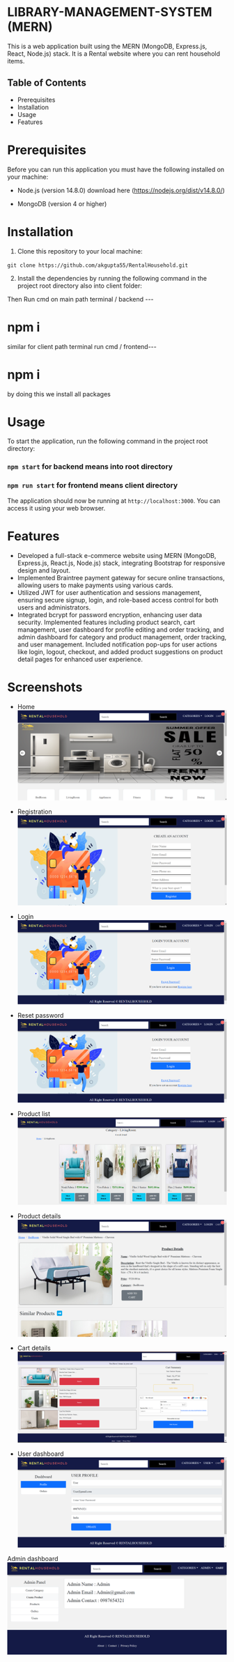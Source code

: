 # LIBRARY-MANAGEMENT-SYSTEM (MERN)

This is a web application built using the MERN (MongoDB, Express.js, React, Node.js) stack. It is a Rental website where you can rent household items.

## Table of Contents

- Prerequisites
- Installation
- Usage
- Features

# Prerequisites

Before you can run this application you must have the following installed on your machine:

- Node.js (version 14.8.0) download here (https://nodejs.org/dist/v14.8.0/)

- MongoDB (version 4 or higher)

# Installation

1. Clone this repository to your local machine:

`git clone https://github.com/akgupta55/RentalHousehold.git`

2. Install the dependencies by running the following command in the project root directory also into client folder:

Then Run cmd on main path terminal / backend ---

# npm i

similar for client path terminal run cmd / frontend---

# npm i

by doing this we install all packages

# Usage

To start the application, run the following command in the project root directory:

### `npm start` for backend means into root directory

### `npm run start` for frontend means client directory

The application should now be running at `http://localhost:3000`. You can access it using your web browser.

# Features

- Developed a full-stack e-commerce website using MERN (MongoDB, Express.js, React.js, Node.js) stack, integrating Bootstrap for responsive design and layout.
- Implemented Braintree payment gateway for secure online transactions, allowing users to make payments using various cards.
- Utilized JWT for user authentication and sessions management, ensuring secure signup, login, and role-based access control for both users and administrators.
- Integrated bcrypt for password encryption, enhancing user data security. Implemented features including product search, cart management, user dashboard for profile editing and order tracking, and admin dashboard for category and product management, order tracking, and user management. Included notification pop-ups for user actions like login, logout, checkout, and added product suggestions on product detail pages for enhanced user experience.

# Screenshots

- Home
![Home page](https://github.com/akgupta55/RentalHousehold/blob/main/Project%20Pic/Home.png?raw=true)

- Registration
![Home page](https://github.com/akgupta55/RentalHousehold/blob/main/Project%20Pic/Registration.png?raw=true)

- Login
![Home page](https://github.com/akgupta55/RentalHousehold/blob/main/Project%20Pic/Login.png?raw=true)

- Reset password
![Home page](https://github.com/akgupta55/RentalHousehold/blob/main/Project%20Pic/Login.png?raw=true)

- Product list
![Home page](https://github.com/akgupta55/RentalHousehold/blob/main/Project%20Pic/Product%20list.png?raw=true)

- Product details
![Home page](https://github.com/akgupta55/RentalHousehold/blob/main/Project%20Pic/Product%20details.png?raw=true)

- Cart details
![Home page](https://github.com/akgupta55/RentalHousehold/blob/main/Project%20Pic/Cart%20details.png?raw=true)

- User dashboard
![Home page](https://github.com/akgupta55/RentalHousehold/blob/main/Project%20Pic/User%20dashboard.png?raw=true)

Admin dashboard
![Home page](https://github.com/akgupta55/RentalHousehold/blob/main/Project%20Pic/Admin%20dashboard.png?raw=true)

